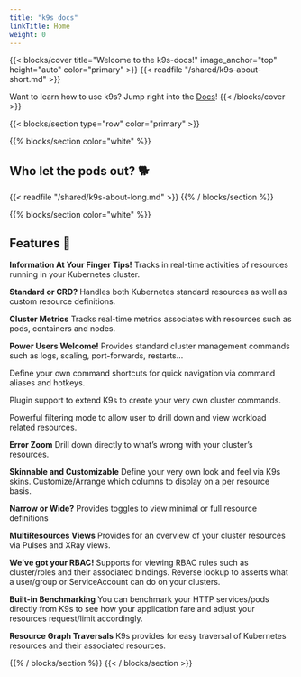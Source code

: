 ```yaml
---
title: "k9s docs"
linkTitle: Home
weight: 0
---
```


{{< blocks/cover title="Welcome to the k9s-docs!" image_anchor="top" height="auto" color="primary" >}}
{{< readfile "/shared/k9s-about-short.md" >}}

Want to learn how to use k9s? Jump right into the [Docs](docs)!
{{< /blocks/cover >}}

{{< blocks/section type="row" color="primary" >}}

{{% blocks/section color="white" %}}

## Who let the pods out? 🐕

{{< readfile "/shared/k9s-about-long.md" >}}
{{% / blocks/section %}}

{{% blocks/section color="white" %}}

## Features 🤖

**Information At Your Finger Tips!**
Tracks in real-time activities of resources running in your Kubernetes cluster.

**Standard or CRD?**
Handles both Kubernetes standard resources as well as custom resource definitions.

**Cluster Metrics**
Tracks real-time metrics associates with resources such as pods, containers and nodes.

**Power Users Welcome!**
Provides standard cluster management commands such as logs, scaling, port-forwards, restarts…

Define your own command shortcuts for quick navigation via command aliases and hotkeys.

Plugin support to extend K9s to create your very own cluster commands.

Powerful filtering mode to allow user to drill down and view workload related resources.

**Error Zoom**
Drill down directly to what’s wrong with your cluster’s resources.

**Skinnable and Customizable**
Define your very own look and feel via K9s skins.
Customize/Arrange which columns to display on a per resource basis.

**Narrow or Wide?**
Provides toggles to view minimal or full resource definitions

**MultiResources Views**
Provides for an overview of your cluster resources via Pulses and XRay views.

**We’ve got your RBAC!**
Supports for viewing RBAC rules such as cluster/roles and their associated bindings.
Reverse lookup to asserts what a user/group or ServiceAccount can do on your clusters.

**Built-in Benchmarking**
You can benchmark your HTTP services/pods directly from K9s to see how your application fare and adjust your resources request/limit accordingly.

**Resource Graph Traversals**
K9s provides for easy traversal of Kubernetes resources and their associated resources.

{{% / blocks/section %}}
{{< / blocks/section >}}
